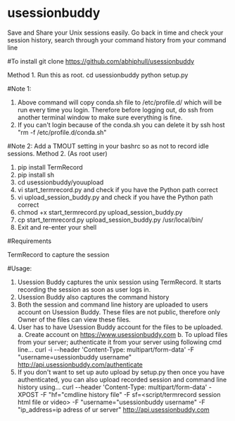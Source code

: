 # usessionbuddy
Save and Share your Unix sessions easily. Go back in time and check your session history, search through your command history from your command line

#To install
git clone https://github.com/abhiphull/usessionbuddy

Method 1.
  Run this as root.
  cd usessionbuddy
  python setup.py <usession buddy username> <ip address from you are uploading your session and history>

  #Note 1:
  1. Above command will copy conda.sh file to /etc/profile.d/ which will be run every time you login. Therefore before logging out, do ssh from another terminal window to make sure everything is fine.
  2. If you can't login because of the conda.sh you can delete it by ssh host "rm -f /etc/profile.d/conda.sh"

  #Note 2:
    Add a TMOUT setting in your bashrc so as not to record idle sessions.
Method 2. (As root user)
  1. pip install TermRecord
  2. pip install sh
  3. cd usessionbuddy/youupload
  3. vi start_termrecord.py and check if you have the Python path correct
  4. vi upload_session_buddy.py and check if you have the Python path correct
  5. chmod +x start_termrecord.py upload_session_buddy.py
  6. cp start_termrecord.py upload_session_buddy.py /usr/local/bin/
  7. Exit and re-enter your shell
  
#Requirements 

TermRecord to capture the session

#Usage:
1.  Usession Buddy captures the unix session using TermRecord. It starts recording the session as soon as user logs in. 
2.  Usession Buddy also captures the command history
3.  Both the session and command line history are uploaded to users account on Usession Buddy. These files are not public, therefore only Owner of the files can view these files.
4.  User has to have Usession Buddy account for the files to be uploaded.
  a. Create account on https://www.usessionbuddy.com
  b. To upload files from your server; authenticate it from your server using following cmd line...
    curl -i --header 'Content-Type: multipart/form-data' -F "username=usessionbuddy username"  http://api.usessionbuddy.com/authenticate
5. If you don't want to set up auto upload by setup.py then once you have authenticated, you can also upload recorded session and command line history using...
    curl --header 'Content-Type: multipart/form-data' -XPOST -F "hf="cmdline history file" -F sf=<script/termrecord session html file or video> -F "username="usessionbuddy username" -F "ip_address=ip adress of ur server" http://api.usessionbuddy.com

